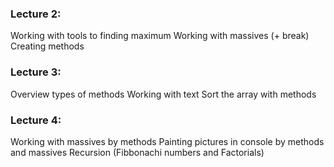### Lecture 2:
Working with tools to finding maximum
Working with massives (+ break)
Creating methods

### Lecture 3:
Overview types of methods
Working with text
Sort the array with methods

### Lecture 4:
Working with massives by methods
Painting pictures in console by methods and massives
Recursion (Fibbonachi numbers and Factorials)